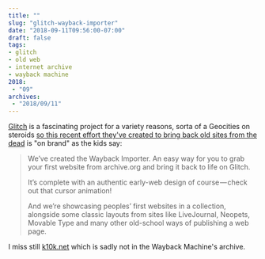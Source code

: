 ```yaml
---
title: ""
slug: "glitch-wayback-importer"
date: "2018-09-11T09:56:00-07:00"
draft: false
tags:
- glitch
- old web
- internet archive
- wayback machine
2018:
 - "09"
archives:
 - "2018/09/11"
---
```


[Glitch][] is a fascinating project for a variety reasons, sorta of a Geocities on steroids [so this recent effort they've created to bring back old sites from the dead][1] is "on brand" as the kids say:

> We’ve created the Wayback Importer. An easy way for you to grab your first website from archive.org and bring it back to life on Glitch.
> 
> It’s complete with an authentic early-web design of course — check out that cursor animation!
> 
> And we’re showcasing peoples’ first websites in a collection, alongside some classic layouts from sites like LiveJournal, Neopets, Movable Type and many other old-school ways of publishing a web page.

I miss still [k10k.net][k10k] which is sadly not in the Wayback Machine's archive.

[1]: https://medium.com/glitch/help-us-bring-back-the-creative-web-6ee232678417
[k10k]: https://www.webdesignmuseum.org/gallery/kaliber10000-2003
[Glitch]: https://glitch.com/about/
